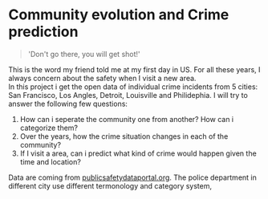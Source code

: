 # Community evolution and Crime prediction

>'Don't go there, you will get shot!'

This is the word my friend told me at my first day in US. For all these years, I always concern about the safety when I visit a new area.  
In this project i get the open data of individual crime incidents from 5 cities: San Francisco, Los Angles, Detroit, Louisville and Philidephia. I will try to answer the following few questions:  
1. How can i seperate the community one from another? How can i categorize them?  
2. Over the years, how the crime situation changes in each of the community?  
3. If I visit a area, can i predict what kind of crime would happen given the time and location?  

Data are coming from [publicsafetydataportal.org](https://publicsafetydataportal.org/). The police department in different city use different termonology and category system,
